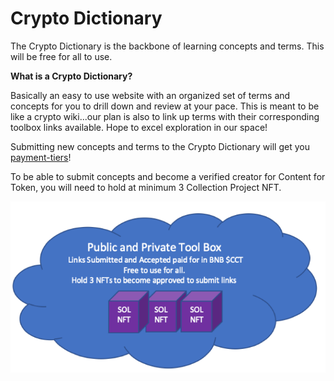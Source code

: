 # Crypto Dictionary

The Crypto Dictionary is the backbone of learning concepts and terms. This will be free for all to use.&#x20;

**What is a Crypto Dictionary?**

Basically an easy to use website with an organized set of terms and concepts for you to drill down and review at your pace. This is meant to be like a crypto wiki...our plan is also to link up terms with their corresponding toolbox links available. Hope to excel exploration in our space!

Submitting new concepts and terms to the Crypto Dictionary will get you [payment-tiers](../../group-1/payment-tiers/ "mention")!

To be able to submit concepts and become a verified creator for Content for Token, you will need to hold at minimum 3 Collection Project NFT.

![](../../.gitbook/assets/Pictur3322e1.png)
